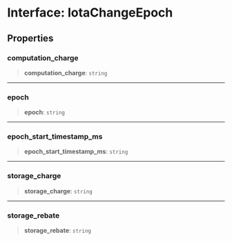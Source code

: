 # Interface: IotaChangeEpoch

## Properties

### computation\_charge

> **computation\_charge**: `string`

***

### epoch

> **epoch**: `string`

***

### epoch\_start\_timestamp\_ms

> **epoch\_start\_timestamp\_ms**: `string`

***

### storage\_charge

> **storage\_charge**: `string`

***

### storage\_rebate

> **storage\_rebate**: `string`

